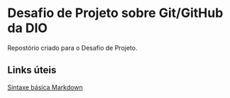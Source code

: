# Desafio de Projeto sobre Git/GitHub da DIO
Repostório criado para o Desafio de Projeto.

## Links úteis
[Sintaxe básica Markdown](https://www.markdownguide.org/basic-syntax/)

